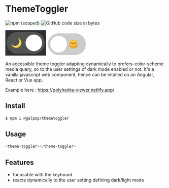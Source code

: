 # ThemeToggler

![npm (scoped)](https://img.shields.io/npm/v/@galpop/themetoggler) ![GitHub code size in bytes](https://img.shields.io/github/languages/code-size/gwendolinerodriguez/themetoggler)

<img src="img/darkMode.png">
<img src="img/lightMode.png">

An accessible theme toggler adapting dynamically to prefers-color-scheme media query, so to the user settings of dark mode enabled or not. It's a vanilla javascript web component, hence can be intalled on an Angular, React or Vue app.

Example here : https://polyhedra-viewer.netlify.app/

## Install

```bash
$ npm i @galpop/themetoggler
```

## Usage

```javascript
<theme-toggler></theme-toggler>
```

## Features

- focusable with the keyboard
- reacts dynamically to the user setting defining dark/light mode
